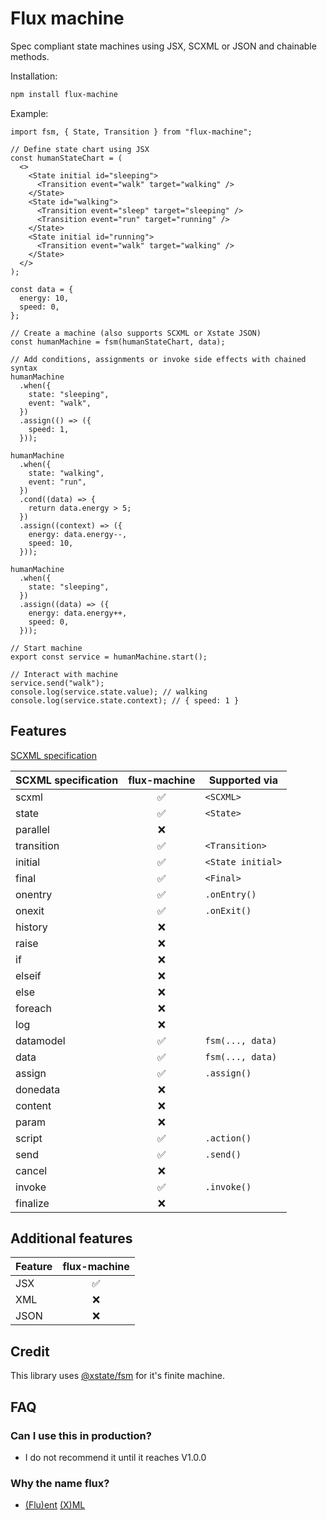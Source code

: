 # Flux machine

Spec compliant state machines using JSX, SCXML or JSON and chainable methods.

Installation:

```sh
npm install flux-machine
```

Example:

```tsx
import fsm, { State, Transition } from "flux-machine";

// Define state chart using JSX
const humanStateChart = (
  <>
    <State initial id="sleeping">
      <Transition event="walk" target="walking" />
    </State>
    <State id="walking">
      <Transition event="sleep" target="sleeping" />
      <Transition event="run" target="running" />
    </State>
    <State initial id="running">
      <Transition event="walk" target="walking" />
    </State>
  </>
);

const data = {
  energy: 10,
  speed: 0,
};

// Create a machine (also supports SCXML or Xstate JSON)
const humanMachine = fsm(humanStateChart, data);

// Add conditions, assignments or invoke side effects with chained syntax
humanMachine
  .when({
    state: "sleeping",
    event: "walk",
  })
  .assign(() => ({
    speed: 1,
  }));

humanMachine
  .when({
    state: "walking",
    event: "run",
  })
  .cond((data) => {
    return data.energy > 5;
  })
  .assign((context) => ({
    energy: data.energy--,
    speed: 10,
  }));

humanMachine
  .when({
    state: "sleeping",
  })
  .assign((data) => ({
    energy: data.energy++,
    speed: 0,
  }));

// Start machine
export const service = humanMachine.start();

// Interact with machine
service.send("walk");
console.log(service.state.value); // walking
console.log(service.state.context); // { speed: 1 }
```

## Features

[SCXML specification](https://www.w3.org/TR/scxml)

| SCXML specification | flux-machine | Supported via     |
| ------------------- | :----------: | ----------------- |
| scxml               |      ✅      | `<SCXML>`         |
| state               |      ✅      | `<State>`         |
| parallel            |      ❌      |                   |
| transition          |      ✅      | `<Transition>`    |
| initial             |      ✅      | `<State initial>` |
| final               |      ✅      | `<Final>`         |
| onentry             |      ✅      | `.onEntry()`      |
| onexit              |      ✅      | `.onExit()`       |
| history             |      ❌      |                   |
| raise               |      ❌      |                   |
| if                  |      ❌      |                   |
| elseif              |      ❌      |                   |
| else                |      ❌      |                   |
| foreach             |      ❌      |                   |
| log                 |      ❌      |                   |
| datamodel           |      ✅      | `fsm(..., data)`  |
| data                |      ✅      | `fsm(..., data)`  |
| assign              |      ✅      | `.assign()`       |
| donedata            |      ❌      |                   |
| content             |      ❌      |                   |
| param               |      ❌      |                   |
| script              |      ✅      | `.action()`       |
| send                |      ✅      | `.send()`         |
| cancel              |      ❌      |                   |
| invoke              |      ✅      | `.invoke()`       |
| finalize            |      ❌      |                   |

## Additional features

| Feature | flux-machine |
| ------- | :----------: |
| JSX     |      ✅      |
| XML     |      ❌      |
| JSON    |      ❌      |

## Credit

This library uses [@xstate/fsm](https://github.com/statelyai/xstate/tree/main/packages/xstate-fsm) for it's finite machine.

## FAQ

### Can I use this in production?

- I do not recommend it until it reaches V1.0.0

### Why the name flux?

- [(Flu)ent](https://en.wikipedia.org/wiki/Fluent_interface) [(X)ML](https://www.w3.org/XML)

